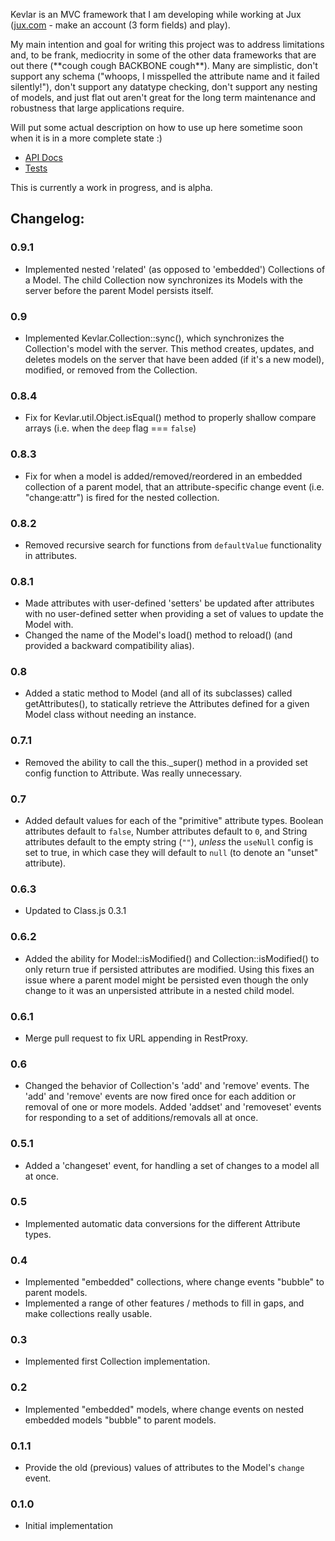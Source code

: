 Kevlar is an MVC framework that I am developing while working at Jux (<a href="http://jux.com" target="_blank">jux.com</a> - make an account (3 form fields) and play).

My main intention and goal for writing this project was to address limitations and, to be frank, mediocrity in some of the other data frameworks that are out there (\*\*cough cough BACKBONE cough\*\*).  Many are simplistic, don't support any schema ("whoops, I misspelled the attribute name and it failed silently!"), don't support any datatype checking, don't support any nesting of models, and just flat out aren't great for the long term maintenance and robustness that large applications require.

Will put some actual description on how to use up here sometime soon when it is in a more complete state :)

* <a href="http://gregjacobs.github.com/Kevlar.js/docs/" target="_blank">API Docs</a>
* <a href="http://gregjacobs.github.com/Kevlar.js/tests/" target="_blank">Tests</a>

This is currently a work in progress, and is alpha.

## Changelog:

### 0.9.1

* Implemented nested 'related' (as opposed to 'embedded') Collections of a Model. The child Collection now synchronizes its Models with the server before the parent Model persists itself.

### 0.9

* Implemented Kevlar.Collection::sync(), which synchronizes the Collection's model with the server. This method creates, updates, and deletes models on the server that have been
  added (if it's a new model), modified, or removed from the Collection.

### 0.8.4

* Fix for Kevlar.util.Object.isEqual() method to properly shallow compare arrays (i.e. when the `deep` flag === `false`)

### 0.8.3

* Fix for when a model is added/removed/reordered in an embedded collection of a parent model, that an attribute-specific change event (i.e. "change:attr") is fired for the nested collection.

### 0.8.2

* Removed recursive search for functions from `defaultValue` functionality in attributes.

### 0.8.1

* Made attributes with user-defined 'setters' be updated after attributes with no user-defined setter when providing a set of values to update the Model with.
* Changed the name of the Model's load() method to reload() (and provided a backward compatibility alias).

### 0.8

* Added a static method to Model (and all of its subclasses) called getAttributes(), to statically retrieve the Attributes defined for a given Model class without needing an instance.

### 0.7.1

* Removed the ability to call the this.\_super() method in a provided set config function to Attribute. Was really unnecessary.

### 0.7

* Added default values for each of the "primitive" attribute types. Boolean attributes default to `false`, Number attributes default to `0`, and String attributes default to the empty string (`""`), *unless* the `useNull` config is set to true, in which case they will default to `null` (to denote an "unset" attribute).

### 0.6.3

* Updated to Class.js 0.3.1

### 0.6.2

* Added the ability for Model::isModified() and Collection::isModified() to only return true if persisted attributes are modified. Using this fixes an issue where a parent model might be persisted even though the only change to it was an unpersisted attribute in a nested child model.

### 0.6.1

* Merge pull request to fix URL appending in RestProxy.

### 0.6

* Changed the behavior of Collection's 'add' and 'remove' events. The 'add' and 'remove' events are now fired once for each addition or removal of one or more models. Added 'addset' and 'removeset' events for responding to a set of additions/removals all at once.

### 0.5.1

* Added a 'changeset' event, for handling a set of changes to a model all at once.

### 0.5

* Implemented automatic data conversions for the different Attribute types.

### 0.4

* Implemented "embedded" collections, where change events "bubble" to parent models. 
* Implemented a range of other features / methods to fill in gaps, and make collections really usable.

### 0.3

* Implemented first Collection implementation.

### 0.2

* Implemented "embedded" models, where change events on nested embedded models "bubble" to parent models.

### 0.1.1

* Provide the old (previous) values of attributes to the Model's `change` event.

### 0.1.0

* Initial implementation
